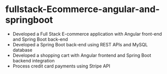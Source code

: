 # fullstack-Ecommerce-angular-and-springboot
- Developed a Full Stack E-commerce application with Angular front-end and Spring Boot back-end
- Developed a Spring Boot back-end using REST APIs and MySQL database
- Developed a shopping cart with Angular frontend and Spring Boot backend integration
- Process credit card payments using Stripe API
